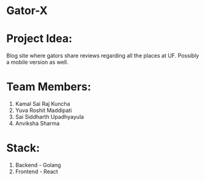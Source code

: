 # Gator-X
# Project Idea:
Blog site where gators share reviews regarding all the places at UF. Possibly a mobile version as well.

# Team Members:
1. Kamal Sai Raj Kuncha
2. Yuva Roshit Maddipati 
3. Sai Siddharth Upadhyayula 
4. Anviksha Sharma 

# Stack:
1. Backend - Golang
2. Frontend - React
